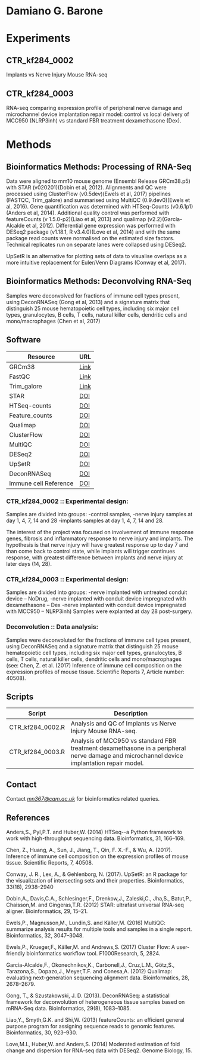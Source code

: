 # Damiano G. Barone




# Experiments

## CTR_kf284_0002

Implants vs Nerve Injury Mouse RNA-seq

## CTR_kf284_0003

RNA-seq comparing expression profile of peripheral nerve damage and microchannel device implantation repair model: control vs local delivery of MCC950 (NLRP3inh) vs  standard FBR treatment dexamethasone (Dex).


# Methods

## Bioinformatics Methods: Processing of RNA-Seq

Data were aligned to mm10 mouse genome (Ensembl Release GRCm38.p5) with STAR (v020201)(Dobin et al, 2012). Alignments and QC were processed using ClusterFlow (v0.5dev)(Ewels et al, 2017) pipelines (FASTQC, Trim_galore) and summarised using MultiQC (0.9.dev0)(Ewels et al, 2016). Gene quantification was determined with HTSeq-Counts (v0.6.1p1)(Anders et al, 2014). Additional quality control was performed with featureCounts (v 1.5.0-p2)(Liao et al, 2013) and qualimap (v2.2)(García-Alcalde et al, 2012). Differential gene expression was performed with DESeq2 package (v1.18.1, R v3.4.0)(Love et al, 2014) and with the same package read counts were normalised on the estimated size factors. Technical replicates run on separate lanes were collapsed using DESeq2.

UpSetR is an alternative for plotting sets of data to visualise overlaps as a more intuitive replacement for Euler/Venn Diagrams (Conway et al, 2017).

## Bioinformatics Methods: Deconvolving RNA-Seq

Samples were deconvolved for fractions of immune cell types present, using DeconRNASeq (Gong et al, 2013) and a signature matrix that distinguish 25 mouse hematopoietic cell types, including six major cell types, granulocytes, B cells, T cells, natural killer cells, dendritic cells and mono/macrophages (Chen et al, 2017)

## Software

Resource              | URL
--------------------- | --------------
GRCm38                | [Link](http://mar2016.archive.ensembl.org/index.html)
FastQC                | [Link](http://www.bioinformatics.babraham.ac.uk/projects/fastqc/)
Trim_galore           | [Link](http://www.bioinformatics.babraham.ac.uk/projects/trim_galore/)
STAR                  | [DOI](http://dx.doi.org/10.1093/bioinformatics/bts635)
HTSeq-counts          | [DOI](http://dx.doi.org/10.1093/bioinformatics/btu638)
Feature_counts        | [DOI](http://dx.doi.org/10.1093/bioinformatics/btt656)
Qualimap              | [DOI](http://dx.doi.org/10.1093/bioinformatics/bts503)
ClusterFlow           | [DOI](http://dx.doi.org/10.12688/f1000research.10335.2)
MultiQC               | [DOI](http://dx.doi.org/10.1093/bioinformatics/btw354)
DESeq2                | [DOI](http://dx.doi.org/10.1186/s13059-014-0550-8)
UpSetR                | [DOI](http://dx.doi.org/10.1093/bioinformatics/btx364)
DeconRNASeq           | [DOI](http://dx.doi.org/10.1093/bioinformatics/btt090)
Immune cell Reference | [DOI](http://dx.doi.org/10.1038/srep40508)


### CTR_kf284_0002 :: Experimental design: 

Samples are divided into groups: 
-control samples, 
-nerve injury samples at day 1, 4, 7, 14 and 28 
-implants samples at day 1, 4, 7, 14 and 28.

The interest of the project was focused on involvement of immune response genes, fibrosis and inflammatory response to nerve injury and implants. The hypothesis is that nerve injury will have greatest response up to day 7 and than come back to control state, while implants will trigger continues response, with greatest difference between implants and nerve injury at later days (14, 28).


### CTR_kf284_0003 :: Experimental design: 

Samples are divided into groups: 
-nerve implanted with untreated conduit device – NoDrug, 
-nerve implanted with conduit device impregnated with dexamethasone – Dex
-nerve implanted with conduit device impregnated with MCC950 – NLRP3inh)
Samples were explanted at day 28 post-surgery.



### Deconvolution :: Data analysis:

Samples were deconvoluted for the fractions of immune cell types present, using DeconRNASeq and a signature matrix that distinguish 25 mouse hematopoietic cell types, including six major cell types, granulocytes, B cells, T cells, natural killer cells, dendritic cells and mono/macrophages (see: Chen, Z. et al. (2017) Inference of immune cell composition on the expression profiles of mouse tissue. Scientific Reports 7, Article number: 40508).





## Scripts

Script                      |   Description
----                        | ----
CTR_kf284_0002.R  |  Analysis and QC of Implants vs Nerve Injury Mouse RNA-seq.
CTR_kf284_0003.R  | Analysis of MCC950 vs standard FBR treatment dexamethasone in a peripheral nerve damage and microchannel device implantation repair model.


## Contact

Contact *mn367@cam.ac.uk* for bioinformatics related queries.


## References

Anders,S., Pyl,P.T. and Huber,W. (2014) HTSeq--a Python framework to work with high-throughput sequencing data. Bioinformatics, 31, 166–169.

Chen, Z., Huang, A., Sun, J., Jiang, T., Qin, F. X.-F., & Wu, A. (2017). Inference of immune cell composition on the expression profiles of mouse tissue. Scientific Reports, 7, 40508.

Conway, J. R., Lex, A., & Gehlenborg, N. (2017). UpSetR: an R package for the visualization of intersecting sets and their properties. Bioinformatics, 33(18), 2938–2940

Dobin,A., Davis,C.A., Schlesinger,F., Drenkow,J., Zaleski,C., Jha,S., Batut,P., Chaisson,M. and Gingeras,T.R. (2012) STAR: ultrafast universal RNA-seq aligner. Bioinformatics, 29, 15–21.

Ewels,P., Magnusson,M., Lundin,S. and Käller,M. (2016) MultiQC: summarize analysis results for multiple tools and samples in a single report. Bioinformatics, 32, 3047–3048.

Ewels,P., Krueger,F., Käller,M. and Andrews,S. (2017) Cluster Flow: A user-friendly bioinformatics workflow tool. F1000Research, 5, 2824.

García-Alcalde,F., Okonechnikov,K., Carbonell,J., Cruz,L.M., Götz,S., Tarazona,S., Dopazo,J., Meyer,T.F. and Conesa,A. (2012) Qualimap: evaluating next-generation sequencing alignment data. Bioinformatics, 28, 2678–2679.

Gong, T., & Szustakowski, J. D. (2013). DeconRNASeq: a statistical framework for deconvolution of heterogeneous tissue samples based on mRNA-Seq data. Bioinformatics, 29(8), 1083–1085.

Liao,Y., Smyth,G.K. and Shi,W. (2013) featureCounts: an efficient general purpose program for assigning sequence reads to genomic features. Bioinformatics, 30, 923–930.

Love,M.I., Huber,W. and Anders,S. (2014) Moderated estimation of fold change and dispersion for RNA-seq data with DESeq2. Genome Biology, 15.
